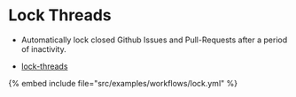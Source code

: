 # Lock Threads

* Automatically lock closed Github Issues and Pull-Requests after a period of inactivity.

* [lock-threads](https://github.com/dessant/lock-threads)

{% embed include file="src/examples/workflows/lock.yml" %}


